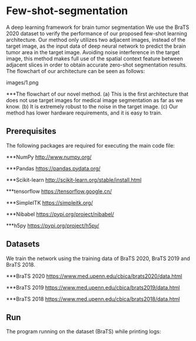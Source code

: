 # Few-shot-segmentation
A deep learning framework for brain tumor segmentation
We use the BraTS 2020 dataset to verify the performance of our proposed few-shot learning architecture. Our method only utilizes two adjacent images, instead of the target image, as the input data of deep neural network to predict the brain tumor area in the target image. Avoiding noise interference in the target image, this method makes full use of the spatial context feature between adjacent slices in order to obtain accurate zero-shot segmentation results.
The flowchart of our architecture can be seen as follows:

images/1.png

***The flowchart of our novel method. (a) This is the first architecture that does not use target images for medical image segmentation as far as we know. (b) It is extremely robust to the noise in the target image. (c) Our method has lower hardware requirements, and it is easy to train.

## Prerequisites
The following packages are required for executing the main code file:

***NumPy http://www.numpy.org/

***Pandas https://pandas.pydata.org/

***Scikit-learn http://scikit-learn.org/stable/install.html

***tensorflow https://tensorflow.google.cn/

***SimpleITK https://simpleitk.org/

***Nibabel https://pypi.org/project/nibabel/

***h5py https://pypi.org/project/h5py/
  
## Datasets
We train the network using the training data of BraTS 2020, BraTS 2019 and BraTS 2018.  

***BraTS 2020 https://www.med.upenn.edu/cbica/brats2020/data.html

***BraTS 2019 https://www.med.upenn.edu/cbica/brats2019/data.html

***BraTS 2018 https://www.med.upenn.edu/cbica/brats2018/data.html

## Run
The program running on the dataset (BraTS) while printing logs:
